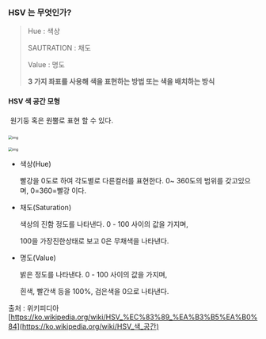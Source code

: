 ### HSV 는 무엇인가?



> Hue : 색상
>
> SAUTRATION : 채도
>
> Value : 명도
>
> **3 가지 좌표를 사용해 색을 표현하는 방법 또는 색을 배치하는 방식**



#### HSV 색 공간 모형

​	원기둥 혹은 원뿔로 표현 할 수 있다.



​	   <img src="https://upload.wikimedia.org/wikipedia/commons/8/8f/HSV_cylinder.jpg" alt="img" style="zoom: 50%;" />

<img src="https://upload.wikimedia.org/wikipedia/commons/f/f1/HSV_cone.jpg" alt="img" style="zoom: 50%;" />  



- 색상(Hue)

   빨강을 0도로 하여 각도별로 다른컬러를 표현한다. 0~ 360도의 범위를 갖고있으며, 0=360=빨강 이다.

  

- 채도(Saturation)

  색상의 진함 정도를 나타낸다.  0 - 100 사이의 값을 가지며,

  100을 가장진한상태로 보고 0은 무채색을 나타낸다.



- 명도(Value)

  밝은 정도를 나타낸다. 0 - 100 사이의 값을 가지며,

  흰색, 빨간색 등을 100%, 검은색을 0으로 나타낸다.







출처 : 위키피디아 [https://ko.wikipedia.org/wiki/HSV_%EC%83%89_%EA%B3%B5%EA%B0%84](https://ko.wikipedia.org/wiki/HSV_색_공간)



